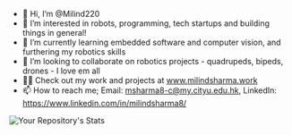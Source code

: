 - 👋 Hi, I’m @Milind220
- 👀 I’m interested in robots, programming, tech startups and building things in general!
- 🌱 I’m currently learning embedded software and computer vision, and furthering my robotics skills
- 💞️ I’m looking to collaborate on robotics projects - quadrupeds, bipeds, drones - I love em all
- 🧑‍💻 Check out my work and projects at www.milindsharma.work
- 📫 How to reach me; Email: msharma8-c@my.cityu.edu.hk, LinkedIn: https://www.linkedin.com/in/milindsharma8/

<!---
Milind220/Milind220 is a ✨ special ✨ repository because its `README.md` (this file) appears on your GitHub profile.
You can click the Preview link to take a look at your changes.
--->
![Your Repository's Stats](https://github-readme-stats.vercel.app/api?username=Your_GitHub_Username&show_icons=true)

